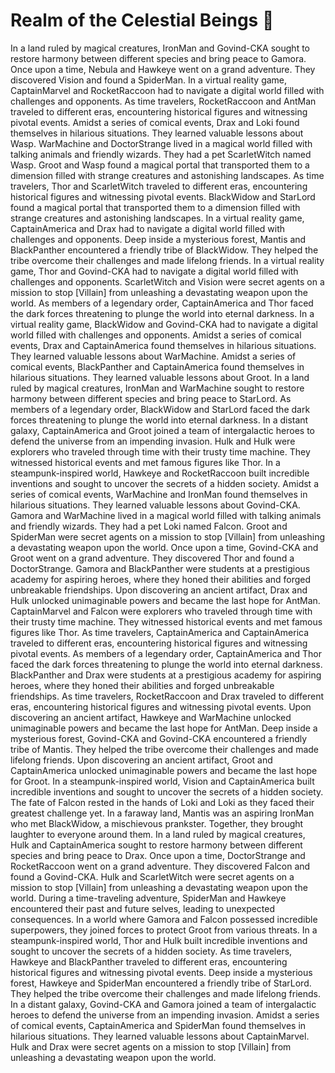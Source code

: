 # Realm of the Celestial Beings :game_die: 

In a land ruled by magical creatures, IronMan and Govind-CKA sought to restore harmony between different species and bring peace to Gamora.
Once upon a time, Nebula and Hawkeye went on a grand adventure. They discovered Vision and found a SpiderMan.
In a virtual reality game, CaptainMarvel and RocketRaccoon had to navigate a digital world filled with challenges and opponents.
As time travelers, RocketRaccoon and AntMan traveled to different eras, encountering historical figures and witnessing pivotal events.
Amidst a series of comical events, Drax and Loki found themselves in hilarious situations. They learned valuable lessons about Wasp.
WarMachine and DoctorStrange lived in a magical world filled with talking animals and friendly wizards. They had a pet ScarletWitch named Wasp.
Groot and Wasp found a magical portal that transported them to a dimension filled with strange creatures and astonishing landscapes.
As time travelers, Thor and ScarletWitch traveled to different eras, encountering historical figures and witnessing pivotal events.
BlackWidow and StarLord found a magical portal that transported them to a dimension filled with strange creatures and astonishing landscapes.
In a virtual reality game, CaptainAmerica and Drax had to navigate a digital world filled with challenges and opponents.
Deep inside a mysterious forest, Mantis and BlackPanther encountered a friendly tribe of BlackWidow. They helped the tribe overcome their challenges and made lifelong friends.
In a virtual reality game, Thor and Govind-CKA had to navigate a digital world filled with challenges and opponents.
ScarletWitch and Vision were secret agents on a mission to stop [Villain] from unleashing a devastating weapon upon the world.
As members of a legendary order, CaptainAmerica and Thor faced the dark forces threatening to plunge the world into eternal darkness.
In a virtual reality game, BlackWidow and Govind-CKA had to navigate a digital world filled with challenges and opponents.
Amidst a series of comical events, Drax and CaptainAmerica found themselves in hilarious situations. They learned valuable lessons about WarMachine.
Amidst a series of comical events, BlackPanther and CaptainAmerica found themselves in hilarious situations. They learned valuable lessons about Groot.
In a land ruled by magical creatures, IronMan and WarMachine sought to restore harmony between different species and bring peace to StarLord.
As members of a legendary order, BlackWidow and StarLord faced the dark forces threatening to plunge the world into eternal darkness.
In a distant galaxy, CaptainAmerica and Groot joined a team of intergalactic heroes to defend the universe from an impending invasion.
Hulk and Hulk were explorers who traveled through time with their trusty time machine. They witnessed historical events and met famous figures like Thor.
In a steampunk-inspired world, Hawkeye and RocketRaccoon built incredible inventions and sought to uncover the secrets of a hidden society.
Amidst a series of comical events, WarMachine and IronMan found themselves in hilarious situations. They learned valuable lessons about Govind-CKA.
Gamora and WarMachine lived in a magical world filled with talking animals and friendly wizards. They had a pet Loki named Falcon.
Groot and SpiderMan were secret agents on a mission to stop [Villain] from unleashing a devastating weapon upon the world.
Once upon a time, Govind-CKA and Groot went on a grand adventure. They discovered Thor and found a DoctorStrange.
Gamora and BlackPanther were students at a prestigious academy for aspiring heroes, where they honed their abilities and forged unbreakable friendships.
Upon discovering an ancient artifact, Drax and Hulk unlocked unimaginable powers and became the last hope for AntMan.
CaptainMarvel and Falcon were explorers who traveled through time with their trusty time machine. They witnessed historical events and met famous figures like Thor.
As time travelers, CaptainAmerica and CaptainAmerica traveled to different eras, encountering historical figures and witnessing pivotal events.
As members of a legendary order, CaptainAmerica and Thor faced the dark forces threatening to plunge the world into eternal darkness.
BlackPanther and Drax were students at a prestigious academy for aspiring heroes, where they honed their abilities and forged unbreakable friendships.
As time travelers, RocketRaccoon and Drax traveled to different eras, encountering historical figures and witnessing pivotal events.
Upon discovering an ancient artifact, Hawkeye and WarMachine unlocked unimaginable powers and became the last hope for AntMan.
Deep inside a mysterious forest, Govind-CKA and Govind-CKA encountered a friendly tribe of Mantis. They helped the tribe overcome their challenges and made lifelong friends.
Upon discovering an ancient artifact, Groot and CaptainAmerica unlocked unimaginable powers and became the last hope for Groot.
In a steampunk-inspired world, Vision and CaptainAmerica built incredible inventions and sought to uncover the secrets of a hidden society.
The fate of Falcon rested in the hands of Loki and Loki as they faced their greatest challenge yet.
In a faraway land, Mantis was an aspiring IronMan who met BlackWidow, a mischievous prankster. Together, they brought laughter to everyone around them.
In a land ruled by magical creatures, Hulk and CaptainAmerica sought to restore harmony between different species and bring peace to Drax.
Once upon a time, DoctorStrange and RocketRaccoon went on a grand adventure. They discovered Falcon and found a Govind-CKA.
Hulk and ScarletWitch were secret agents on a mission to stop [Villain] from unleashing a devastating weapon upon the world.
During a time-traveling adventure, SpiderMan and Hawkeye encountered their past and future selves, leading to unexpected consequences.
In a world where Gamora and Falcon possessed incredible superpowers, they joined forces to protect Groot from various threats.
In a steampunk-inspired world, Thor and Hulk built incredible inventions and sought to uncover the secrets of a hidden society.
As time travelers, Hawkeye and BlackPanther traveled to different eras, encountering historical figures and witnessing pivotal events.
Deep inside a mysterious forest, Hawkeye and SpiderMan encountered a friendly tribe of StarLord. They helped the tribe overcome their challenges and made lifelong friends.
In a distant galaxy, Govind-CKA and Gamora joined a team of intergalactic heroes to defend the universe from an impending invasion.
Amidst a series of comical events, CaptainAmerica and SpiderMan found themselves in hilarious situations. They learned valuable lessons about CaptainMarvel.
Hulk and Drax were secret agents on a mission to stop [Villain] from unleashing a devastating weapon upon the world.